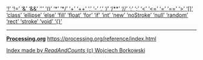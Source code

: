 [ ‘!’ ](https://processing.org/reference/logicalNOT.html)	[ ‘!=’ ](https://processing.org/reference/inequality.html)	[ ‘&’ ](https://processing.org/reference/bitwiseAND.html)	[ ‘&&’ ](https://processing.org/reference/logicalAND.html)	[ ‘'’ ](https://www.informit.com/articles/article.aspx?p=130880&seqNum=11)	[ ‘()’ ](https://processing.org/reference/parentheses.html)	[ ‘*’ ](https://processing.org/reference/multiply.html)	[ ‘*/’ ](https://processing.org/reference/multilinecomment.html)	[ ‘+’ ](https://processing.org/reference/addition.html)	[ ‘++’ ](https://processing.org/reference/increment.html)	[ ‘,’ ](https://processing.org/reference/comma.html)	[ ‘-’ ](https://processing.org/reference/minus.html)	[ ‘.’ ](https://processing.org/reference/dot.html)	[ ‘/’ ](https://processing.org/reference/divide.html)	[ ‘/**’ ](https://processing.org/reference/doccomment.html)	[ ‘//’ ](https://processing.org/reference/comment.html)	[ ‘:’ ](https://processing.org/reference/conditional.html)	[ ‘;’ ](https://processing.org/reference/semicolon.html)	[ ‘<’ ](https://processing.org/reference/lessthan.html)	[ ‘<=’ ](https://processing.org/reference/lessthanorequalto.html)	[ ‘=’ ](https://processing.org/reference/assign.html)	[ ‘==’ ](https://processing.org/reference/equality.html)	[ ‘>’ ](https://processing.org/reference/greaterthan.html)	[ ‘[]’ ](https://processing.org/reference/arrayaccess.html)	[ ‘class’ ](https://processing.org/reference/class.html)	[ ‘ellipse’ ](https://processing.org/reference/ellipse_.html)	[ ‘else’ ](https://processing.org/reference/else.html)	[ ‘fill’ ](https://processing.org/reference/fill_.html)	[ ‘float’ ](https://processing.org/reference/float.html)	[ ‘for’ ](https://processing.org/reference/for.html)	[ ‘if’ ](https://processing.org/reference/if.html)	[ ‘int’ ](https://processing.org/reference/int.html)	[ ‘new’ ](https://processing.org/reference/new.html)	[ ‘noStroke’ ](https://processing.org/reference/noStroke_.html)	[ ‘null’ ](https://processing.org/reference/null.html)	[ ‘random’ ](https://processing.org/reference/random_.html)	[ ‘rect’ ](https://processing.org/reference/rect_.html)	[ ‘stroke’ ](https://processing.org/reference/stroke_.html)	[ ‘void’ ](https://processing.org/reference/void.html)	[ ‘{}’ ](https://processing.org/reference/curlybraces.html)	


----
[__Processing.org__](http://Processing.org/) <https://processing.org/reference/index.html>


[Index made by _ReadAndCounts_ (c) Wojciech Borkowski](https://github.com/borkowsk/bookProcessingEN/tree/main/33_extensions/readandcounts)

